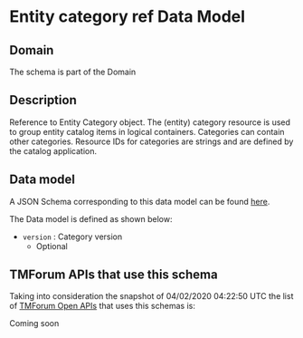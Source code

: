 # Entity category ref Data Model

## Domain

The  schema is part of the  Domain

## Description

Reference to Entity Category object. The (entity) category resource is used to group entity catalog items in logical containers. Categories can contain other categories.
Resource IDs for categories are strings and are defined by the catalog application.

## Data model

A JSON Schema corresponding to this data model can be found
[here](https://github.com/tmforum-rand/schemas/blob/candidates/Common/EntityCategoryRef.schema.json).

The Data model is defined as shown below:
- `version` : Category version
  - Optional




## TMForum APIs that use this schema

Taking into consideration the snapshot of 04/02/2020 04:22:50 UTC the list of [TMForum Open APIs](https://www.tmforum.org/open-apis/) that uses this schemas is:

Coming soon
